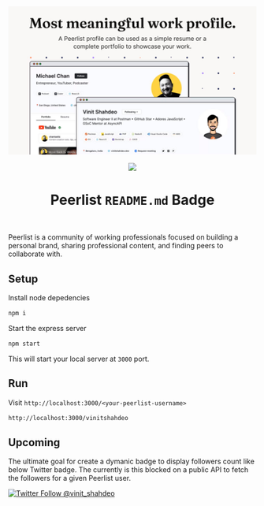 ![](./public/images/peerlist-cover.jpg)

<div align="center">
  <a href="https://peerlist.io/vinitshahdeo">
    <img src="https://peerlist-readme-badge.herokuapp.com/api"/>
  </a>
</div>

<h1 align="center">Peerlist <code>README.md</code> Badge</h1>
<br>

Peerlist is a community of working professionals focused on building a personal brand, sharing professional content, and finding peers to collaborate with.

## Setup

Install node depedencies
```bash
npm i
```
Start the express server
```bash
npm start
```
This will start your local server at `3000` port.

## Run

Visit `http://localhost:3000/<your-peerlist-username>`

```bash
http://localhost:3000/vinitshahdeo
```

## Upcoming

The ultimate goal for create a dymanic badge to display followers count like below Twitter badge. The currently is this blocked on a public API to fetch the followers for a given Peerlist user.

[![Twitter Follow @vinit_shahdeo](https://img.shields.io/twitter/follow/vinit_shahdeo?style=social)](https://twitter.com/Vinit_Shahdeo)


